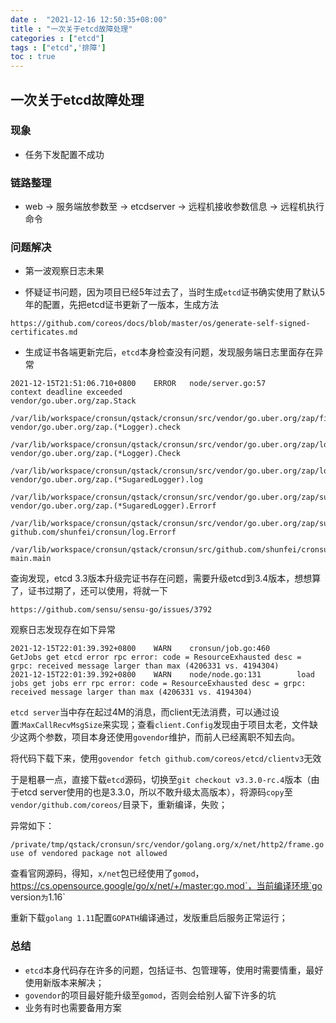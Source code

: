 ```yaml
---
date :  "2021-12-16 12:50:35+08:00"
title : "一次关于etcd故障处理" 
categories : ["etcd"] 
tags : ["etcd",'排障'] 
toc : true
---
```


## 一次关于etcd故障处理

### 现象

- 任务下发配置不成功

### 链路整理

- web -> 服务端放参数至 ->  etcdserver -> 远程机接收参数信息 -> 远程机执行命令

### 问题解决

- 第一波观察日志未果

- 怀疑证书问题，因为项目已经5年过去了，当时生成`etcd`证书确实使用了默认5年的配置，先把etcd证书更新了一版本，生成方法

```
https://github.com/coreos/docs/blob/master/os/generate-self-signed-certificates.md
```

- 生成证书各端更新完后，`etcd`本身检查没有问题，发现服务端日志里面存在异常

```
2021-12-15T21:51:06.710+0800    ERROR   node/server.go:57       context deadline exceeded
vendor/go.uber.org/zap.Stack
        /var/lib/workspace/cronsun/qstack/cronsun/src/vendor/go.uber.org/zap/field.go:191
vendor/go.uber.org/zap.(*Logger).check
        /var/lib/workspace/cronsun/qstack/cronsun/src/vendor/go.uber.org/zap/logger.go:301
vendor/go.uber.org/zap.(*Logger).Check
        /var/lib/workspace/cronsun/qstack/cronsun/src/vendor/go.uber.org/zap/logger.go:172
vendor/go.uber.org/zap.(*SugaredLogger).log
        /var/lib/workspace/cronsun/qstack/cronsun/src/vendor/go.uber.org/zap/sugar.go:233
vendor/go.uber.org/zap.(*SugaredLogger).Errorf
        /var/lib/workspace/cronsun/qstack/cronsun/src/vendor/go.uber.org/zap/sugar.go:148
github.com/shunfei/cronsun/log.Errorf
        /var/lib/workspace/cronsun/qstack/cronsun/src/github.com/shunfei/cronsun/log/log.go:39
main.main	
```

查询发现，etcd 3.3版本升级完证书存在问题，需要升级etcd到3.4版本，想想算了，证书过期了，还可以使用，将就一下

```
https://github.com/sensu/sensu-go/issues/3792
```

观察日志发现存在如下异常

```
2021-12-15T22:01:39.392+0800    WARN    cronsun/job.go:460      GetJobs get etcd error rpc error: code = ResourceExhausted desc = grpc: received message larger than max (4206331 vs. 4194304)
2021-12-15T22:01:39.392+0800    WARN    node/node.go:131        load jobs get jobs err rpc error: code = ResourceExhausted desc = grpc: received message larger than max (4206331 vs. 4194304)
```

`etcd server`当中存在起过4M的消息，而client无法消费，可以通过设置:`MaxCallRecvMsgSize`来实现；查看`client.Config`发现由于项目太老，文件缺少这两个参数，项目本身还使用`govendor`维护，而前人已经离职不知去向。

将代码下载下来，使用`govendor fetch github.com/coreos/etcd/clientv3`无效

于是粗暴一点，直接下载`etcd`源码，切换至`git checkout v3.3.0-rc.4`版本（由于etcd server使用的也是3.3.0，所以不敢升级太高版本），将源码`copy`至`vendor/github.com/coreos/`目录下，重新编译，失败；

异常如下：

```
/private/tmp/qstack/cronsun/src/vendor/golang.org/x/net/http2/frame.go use of vendored package not allowed
```

查看官网源码，得知，`x/net`包已经使用了`gomod`，https://cs.opensource.google/go/x/net/+/master:go.mod`，当前编译环境`go version`为`1.16`

重新下载`golang 1.11`配置`GOPATH`编译通过，发版重启后服务正常运行；



### 总结

- `etcd`本身代码存在许多的问题，包括证书、包管理等，使用时需要情重，最好使用新版本来解决；
- `govendor`的项目最好能升级至`gomod`，否则会给别人留下许多的坑
- 业务有时也需要备用方案